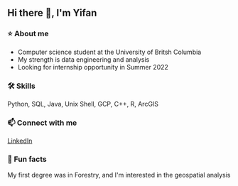 ## Hi there 🙌, I'm Yifan

### ⭐ About me
- Computer science student at the University of Britsh Columbia
- My strength is data engineering and analysis
- Looking for internship opportunity in Summer 2022


### 🛠 Skills
Python, SQL, Java, Unix Shell, GCP, C++,  R, ArcGIS

### 📫 Connect with me 
[LinkedIn](https://www.linkedin.com/in/yfsunubc/)

### 🌄 Fun facts
My first degree was in Forestry, and I'm interested in the geospatial analysis 
